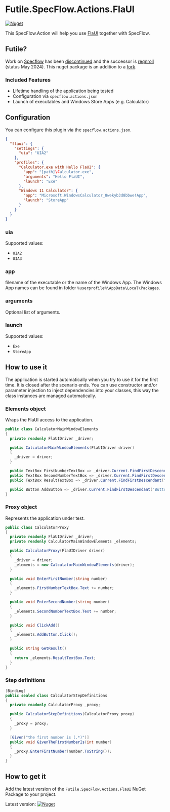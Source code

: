 # Futile.SpecFlow.Actions.FlaUI

[![Nuget](https://img.shields.io/nuget/v/Futile.Specflow.Actions.FlaUI)](https://www.nuget.org/packages/Futile.Specflow.Actions.FlaUI/)

This SpecFlow.Action will help you use [FlaUI](https://github.com/FlaUI/FlaUI/) together with SpecFlow.

## Futile?

Work on [Specflow](https://specflow.org/) has been [discontinued](https://github.com/SpecFlowOSS/SpecFlow/issues/2719) and the successor is [reqnroll](https://reqnroll.net/) (status May 2024). This nuget package is an addition to a [fork](https://github.com/mrstefangrimm/Futile.SpecFlow.Actions).

### Included Features

- Lifetime handling of the application being tested
- Configuration via `specflow.actions.json`
- Launch of executables and Windows Store Apps (e.g. Calculator)

## Configuration

You can configure this plugin via the  `specflow.actions.json`.

``` json
{
  "flaui": {
    "settings": {
      "uia": "UIA2"
    },
    "profiles": {
      "Calculator.exe with Hello FlaUI": {
        "app": "[path]\Calculator.exe",
        "arguments": "Hello FlaUI",
        "launch": "Exe"
      },
      "Windows 11 Calculator": {
        "app": "Microsoft.WindowsCalculator_8wekyb3d8bbwe!App",
        "launch": "StoreApp"
      }
    }
  }
}
```

### uia
Supported values:
- `UIA2`
- `UIA3`

### app

filename of the executable or the name of the Windows App. The Windows App names can be found in folder `%userprofile%\AppData\Local\Packages`.

### arguments

Optional list of arguments.

### launch

Supported values:

- `Exe`
- `StoreApp`

## How to use it

The application is started automatically when you try to use it for the first time. It is closed after the scenario ends. You can use constructor and/or parameter injection to inject dependencies into your classes, this way the class instances are managed automatically.

### Elements object

Wraps the FlaUI access to the application.

```csharp
public class CalculatorMainWindowElements
{
  private readonly FlaUIDriver _driver;

  public CalculatorMainWindowElements(FlaUIDriver driver)
  {
    _driver = driver;
  }

  public TextBox FirstNumberTextBox => _driver.Current.FindFirstDescendant("TextBoxFirst").AsTextBox();
  public TextBox SecondNumberTextBox => _driver.Current.FindFirstDescendant("TextBoxSecond").AsTextBox();
  public TextBox ResultTextBox => _driver.Current.FindFirstDescendant("TextBoxResult").AsTextBox();

  public Button AddButton => _driver.Current.FindFirstDescendant("ButtonAdd").AsButton();
}
```

### Proxy object
Represents the application under test.
```csharp
public class CalculatorProxy
{
  private readonly FlaUIDriver _driver;
  private readonly CalculatorMainWindowElements _elements;

  public CalculatorProxy(FlaUIDriver driver)
  {
    _driver = driver;
    _elements = new CalculatorMainWindowElements(driver);        
  }

  public void EnterFirstNumber(string number)
  {
    _elements.FirstNumberTextBox.Text += number;
  }

  public void EnterSecondNumber(string number)
  {
    _elements.SecondNumberTextBox.Text += number;
  }

  public void ClickAdd()
  {
    _elements.AddButton.Click();
  }

  public string GetResult()
  {
    return _elements.ResultTextBox.Text;
  }
}
```
### Step definitions
```csharp
[Binding]
public sealed class CalculatorStepDefinitions
{
  private readonly CalculatorProxy _proxy;

  public CalculatorStepDefinitions(CalculatorProxy proxy)
  {
    _proxy = proxy;
  }

  [Given("the first number is (.*)")]
  public void GivenTheFirstNumberIs(int number)
  {
    _proxy.EnterFirstNumber(number.ToString());
  }
}
```
## How to get it

Add the latest version of the `Futile.SpecFlow.Actions.FlaUI` NuGet Package to your project.

Latest version: [![Nuget](https://img.shields.io/nuget/v/Futile.SpecFlow.Actions.FlaUI)](https://www.nuget.org/packages/Futile.SpecFlow.Actions.FlaUI/)
